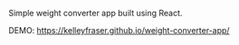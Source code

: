 Simple weight converter app built using React.

DEMO: https://kelleyfraser.github.io/weight-converter-app/